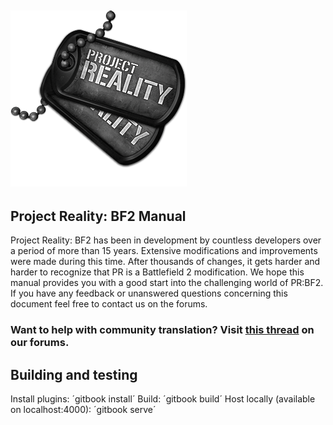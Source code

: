## ![](assets/PR_v1_Logo.png)

## **Project Reality: BF2 Manual**

Project Reality: BF2 has been in development by countless developers over a period of more than 15 years. Extensive modifications and improvements were made during this time. After thousands of changes, it gets harder and harder to recognize that PR is a Battlefield 2 modification. We hope this manual provides you with a good start into the challenging world of PR:BF2. If you have any feedback or unanswered questions concerning this document feel free to contact us on the forums.

### **Want to help with community translation? Visit** [**this thread**](https://www.realitymod.com/forum/showthread.php?t=75501) **on our forums.**

## Building and testing
Install plugins:
´gitbook install´
Build:
´gitbook build´
Host locally (available on localhost:4000):
´gitbook serve´


